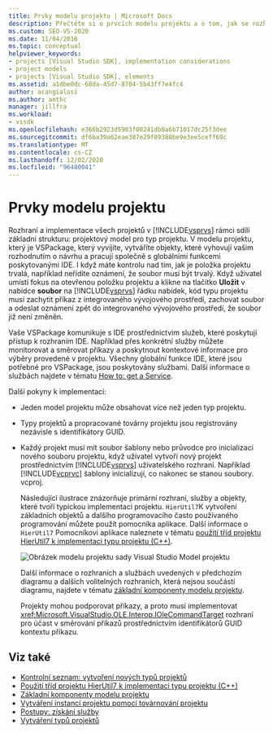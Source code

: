 ```yaml
---
title: Prvky modelu projektu | Microsoft Docs
description: Přečtěte si o prvcích modelu projektu a o tom, jak se rozhraní a implementace všech projektů v aplikaci Visual Studio sdílí se základní strukturou.
ms.custom: SEO-VS-2020
ms.date: 11/04/2016
ms.topic: conceptual
helpviewer_keywords:
- projects [Visual Studio SDK], implementation considerations
- project models
- projects [Visual Studio SDK], elements
ms.assetid: a1dbe0dc-68da-45d7-8704-5b43ff7e4fc4
author: acangialosi
ms.author: anthc
manager: jillfra
ms.workload:
- vssdk
ms.openlocfilehash: e366b2923d5903f00241db0a6b71017dc25f3dee
ms.sourcegitcommit: df6ba39a62eae387e29f89388be9e3ee5ceff69c
ms.translationtype: MT
ms.contentlocale: cs-CZ
ms.lasthandoff: 12/02/2020
ms.locfileid: "96480041"
---
```

# <a name="elements-of-a-project-model"></a>Prvky modelu projektu
Rozhraní a implementace všech projektů v [!INCLUDE[vsprvs](../../code-quality/includes/vsprvs_md.md)] rámci sdílí základní strukturu: projektový model pro typ projektu. V modelu projektu, který je VSPackage, který vyvíjíte, vytváříte objekty, které vyhovují vašim rozhodnutím o návrhu a pracují společně s globálními funkcemi poskytovanými IDE. I když máte kontrolu nad tím, jak je položka projektu trvalá, například neřídíte oznámení, že soubor musí být trvalý. Když uživatel umístí fokus na otevřenou položku projektu a klikne na tlačítko **Uložit** v nabídce **soubor** na [!INCLUDE[vsprvs](../../code-quality/includes/vsprvs_md.md)] řádku nabídek, kód typu projektu musí zachytit příkaz z integrovaného vývojového prostředí, zachovat soubor a odeslat oznámení zpět do integrovaného vývojového prostředí, že soubor již není změněn.

 Vaše VSPackage komunikuje s IDE prostřednictvím služeb, které poskytují přístup k rozhraním IDE. Například přes konkrétní služby můžete monitorovat a směrovat příkazy a poskytnout kontextové informace pro výběry provedené v projektu. Všechny globální funkce IDE, které jsou potřebné pro VSPackage, jsou poskytovány službami. Další informace o službách najdete v tématu [How to: get a Service](../../extensibility/how-to-get-a-service.md).

 Další pokyny k implementaci:

- Jeden model projektu může obsahovat více než jeden typ projektu.

- Typy projektů a propracované továrny projektu jsou registrovány nezávisle s identifikátory GUID.

- Každý projekt musí mít soubor šablony nebo průvodce pro inicializaci nového souboru projektu, když uživatel vytvoří nový projekt prostřednictvím [!INCLUDE[vsprvs](../../code-quality/includes/vsprvs_md.md)] uživatelského rozhraní. Například [!INCLUDE[vcprvc](../../code-quality/includes/vcprvc_md.md)] šablony inicializují, co nakonec se stanou soubory. vcproj.

  Následující ilustrace znázorňuje primární rozhraní, služby a objekty, které tvoří typickou implementaci projektu. `HierUtil7`K vytvoření základních objektů a dalšího programovacího často používaného programování můžete použít pomocníka aplikace. Další informace o `HierUtil7` Pomocníkovi aplikace naleznete v tématu [použití tříd projektu HierUtil7 k implementaci typu projektu (C++)](/previous-versions/bb166212(v=vs.100)).

  ![Obrázek modelu projektu sady Visual Studio](../../extensibility/internals/media/vsprojectmodel.gif "vsProjectModel") Model projektu

  Další informace o rozhraních a službách uvedených v předchozím diagramu a dalších volitelných rozhraních, která nejsou součástí diagramu, najdete v tématu [základní komponenty modelu projektu](../../extensibility/internals/project-model-core-components.md).

  Projekty mohou podporovat příkazy, a proto musí implementovat <xref:Microsoft.VisualStudio.OLE.Interop.IOleCommandTarget> rozhraní pro účast v směrování příkazů prostřednictvím identifikátorů GUID kontextu příkazu.

## <a name="see-also"></a>Viz také
- [Kontrolní seznam: vytvoření nových typů projektů](../../extensibility/internals/checklist-creating-new-project-types.md)
- [Použití tříd projektu HierUtil7 k implementaci typu projektu (C++)](/previous-versions/bb166212(v=vs.100))
- [Základní komponenty modelu projektu](../../extensibility/internals/project-model-core-components.md)
- [Vytváření instancí projektu pomocí továrnování projektu](../../extensibility/internals/creating-project-instances-by-using-project-factories.md)
- [Postupy: získání služby](../../extensibility/how-to-get-a-service.md)
- [Vytváření typů projektů](../../extensibility/internals/creating-project-types.md)